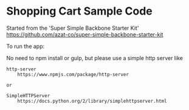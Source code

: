 # Shopping Cart Sample Code

Started from the 'Super Simple Backbone Starter Kit'
https://github.com/azat-co/super-simple-backbone-starter-kit

To run the app:

No need to npm install or gulp, but please use a simple http server like

	http-server
		https://www.npmjs.com/package/http-server

	or

	SimpleHTTPServer
		https://docs.python.org/2/library/simplehttpserver.html